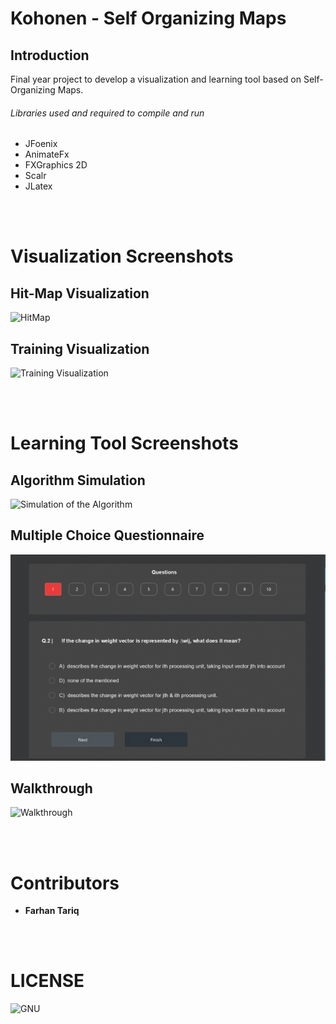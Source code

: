 # Kohonen - Self Organizing Maps

## Introduction
Final year project to develop a visualization and learning tool based on Self-Organizing Maps.

###### Libraries used and required to compile and run
* JFoenix 
* AnimateFx 
* FXGraphics 2D
* Scalr   
* JLatex

<br></br>
# Visualization Screenshots

##  Hit-Map Visualization
![HitMap](src/main/resources/Screenshots/BMU_Training_Visualization.gif)
  
##  Training Visualization
![Training Visualization](src/main/resources/Screenshots/BMU_Training_Visualization.gif)

<br></br>
# Learning Tool Screenshots

##  Algorithm Simulation
![Simulation of the Algorithm](src/main/resources/Screenshots/Algorithm_Simulation.gif)

##  Multiple Choice Questionnaire
![MCQ](src/main/resources/Screenshots/Multiple%20Choice%20Questionnaire.jpg)

##  Walkthrough
![Walkthrough](src/main/resources/Screenshots/Walkthrough.gif)

<br></br>
# Contributors
* **Farhan Tariq**

<br></br>
# LICENSE
![GNU](LICENSE)





